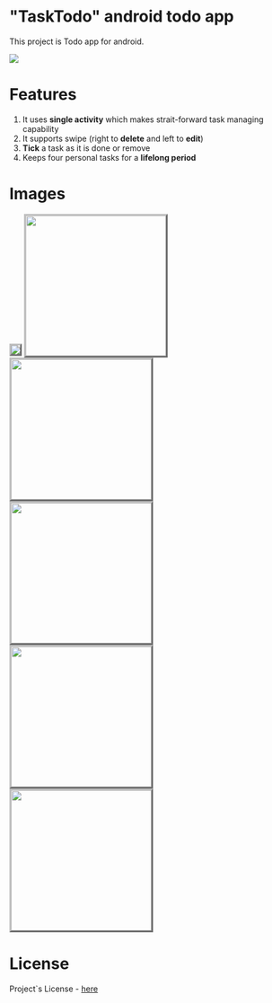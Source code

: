 
# "TaskTodo" android todo app
This project is Todo app for android.

<img src="https://img.shields.io/badge/license-MIT_license-blue"/>


# Features
1. It uses **single activity** which makes strait-forward task managing capability
2. It supports swipe (right to **delete** and left to **edit**)
3. **Tick** a task as it is done or remove
3. Keeps four personal tasks for a **lifelong period**


# Images

<img src="https://gitlab.com/Zulfiddinovich/tasktodo/-/raw/master/files/images/Main_photo_PlayMarket.jpg" style="border:3px outset silver;"/>

<img src="https://gitlab.com/Zulfiddinovich/tasktodo/-/raw/master/files/images/1_.jpg" style="border:3px outset silver;" width="250"/>
<img src="https://gitlab.com/Zulfiddinovich/tasktodo/-/raw/master/files/images/2_.jpg" style="border:3px outset silver;" width="250"/>
<img src="https://gitlab.com/Zulfiddinovich/tasktodo/-/raw/master/files/images/3_.jpg" style="border:3px outset silver;" width="250"/>
<img src="https://gitlab.com/Zulfiddinovich/tasktodo/-/raw/master/files/images/4_.jpg" style="border:3px outset silver;" width="250"/>
<img src="https://gitlab.com/Zulfiddinovich/tasktodo/-/raw/master/files/images/5_.jpg" style="border:3px outset silver;" width="250"/>


# License
Project`s License - [here](https://gitlab.com/Zulfiddinovich/tasktodo/-/raw/master/LICENSE.txt)